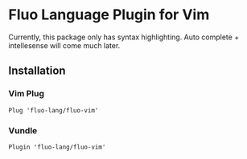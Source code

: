 # Fluo Language Plugin for Vim
Currently, this package only has syntax highlighting. Auto complete + intellesense will come much later.

## Installation

### Vim Plug
```
Plug 'fluo-lang/fluo-vim'
```

### Vundle
```
Plugin 'fluo-lang/fluo-vim'
```
